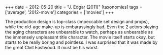+++
date = 2012-05-20
title = "J. Edgar (2011)"
[taxonomies]
tags = ['average', '2012-movie']
categories = ['movies']
+++

The production design is top-class (impeccable set design and props),
while the old-age make-up is embarassingly bad. Even the 2 actors
playing the aging characters are unbearable to watch, perhaps as
unbearable as the immensely unpleasant title character. The
movie itself starts okay, but starts to be really boring and pointless.
I was surprised that it was made by the great Clint Eastwood. It must be
his worst.
